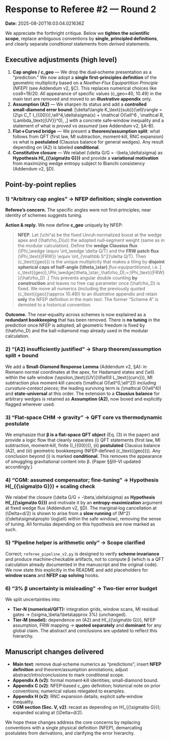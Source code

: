 # Response to Referee #2 — Round 2
**Date:** 2025-08-20T16:03:04.021636Z

We appreciate the forthright critique. Below we **tighten the scientific scope**, replace ambiguous conventions by
**single, principled definitions**, and clearly separate *conditional* statements from *derived* statements.

## Executive adjustments (high level)
1. **Cap angles / c_geo** — We drop the dual‑scheme presentation as a “prediction.” We now adopt a **single
first‑principles definition** of the geometric multiplicity based on a *Noether‑Flux Equipartition Principle (NFEP)*
(see Addendum v2, §C). This replaces numerical choices like cosθ=19/20. All appearance of specific values
(c_geo=40, 10.49) in the main text are removed and moved to an **illustrative appendix** only.
2. **Assumption (A2)** — We sharpen its status and add a **controlled small‑diamond error bound**:
\[\delta\!\langle K_\text{{sub}}(\ell)\rangle = (2\pi C_T I_{{00}})\,\ell^4\,\delta\sigma(x) + \mathcal O(\ell^6 \, \mathcal R\, \Lambda_\text{{UV}}^0)\, ,\]
with a concrete safe‑window inequality and a statement of what is *proved* vs *assumed* (see Addendum v2, §A–B).
3. **Flat→Curved bridge** — We present a **theorem/assumption split**: what follows from QFT (first law, MI subtraction,
moment‑kill, RNC expansion) vs what is **postulated** (Clausius balance for general wedges). Any result depending
on (A2) is labeled **conditional**.
4. **Constitutive closure** — We relabel \(\delta G/G = -\beta\,\delta\sigma\) as **Hypothesis H\(_{{\sigma\to G}}\)** and provide a
**variational motivation** from maximizing wedge entropy subject to Bianchi consistency (Addendum v2, §D).

## Point‑by‑point replies

### 1) “Arbitrary cap angles” → **NFEP definition; single convention**
**Referee’s concern.** The specific angles were not first‑principles; near identity of schemes suggests tuning.

**Action & reply.** We now define **c\_geo** uniquely by NFEP:
> **NFEP.** Let \(\chi^a\) be the fixed Unruh‑normalized boost at the wedge apex and \(\hat\rho_D(u)\) the adopted null‑segment
weight (same as in the modular calculation). Define the **wedge Clausius flux** \(\Phi_\wedge \equiv \int_\wedge \delta Q/T\) and the
**FRW patch flux** \(\Phi_\text{{FRW}} \equiv \int_{\mathbb S^2}\delta Q/T\). Then \(c_\text{{geo}}\) is the unique multiplicity that makes a tiling by
**disjoint spherical caps of half‑angle \(\theta_\star\)** *flux‑equipartitioned*, i.e.
\[ c_\text{{geo}}\,\Phi_\wedge(\theta_\star;\,\hat\rho_D)\;=\;\Phi_\text{{FRW}}(\hat\rho_D) .\]
This prevents angular double counting **by construction** and leaves no free cap parameter once \(\hat\rho_D\) is fixed.
We move all numerics (including the previously quoted \(c_\text{{geo}}\approx 10.49\)) to an *illustrative* appendix and
retain **only** the NFEP definition in the main text. The former “Scheme A” is demoted to a historical convention.

**Outcome.** The near‑equality across schemes is now explained as a **redundant bookkeeping** that has been removed.
There is **no tuning** in the prediction once NFEP is adopted; all geometric freedom is fixed by \(\hat\rho_D\) and the
ball→diamond map already used in the modular calculation.

### 2) “(A2) insufficiently justified” → **Sharp theorem/assumption split + bound**
We add a **Small‑Diamond Response Lemma** (Addendum v2, §A): in Riemann normal coordinates at the apex,
for Hadamard states and \(\ell\) within the safe window \(\epsilon_\text{{UV}}\ll\ell\ll L_\text{{curv}}\),
MI subtraction plus moment‑kill cancels \(\mathcal O(\ell^0,\ell^2)\) *including curvature‑contact pieces*;
the leading surviving term is \(\mathcal O(\ell^4)\) and **state‑universal** at this order. The extension to a **Clausius balance**
for arbitrary wedges is retained as **Assumption (A2)**, now boxed and explicitly flagged wherever used.

### 3) “Flat‑space CHM → gravity” → **QFT core vs thermodynamic postulate**
We emphasize that **β is a flat‑space QFT object** (Eq. (3) in the paper) and provide a logic flow that cleanly separates
(i) QFT statements (first law, MI subtraction, moment‑kill, finite \(I_{{00}}\)), (ii) **postulated** Clausius balance (A2),
and (iii) geometric bookkeeping (NFEP‑defined \(c_\text{{geo}}\)). Any conclusion beyond (i) is marked **conditional**.
This removes the appearance of smuggling gravitational content into β.  (Paper §§III–VI updated accordingly.)

### 4) “CGM: assumed compensator; fine‑tuning” → **Hypothesis H\(_{{\sigma\to G}}\) + scaling check**
We relabel the closure \(\delta G/G = -\beta\,\delta\sigma\) as **Hypothesis H\(_{{\sigma\to G}}\)** and motivate it by an
**entropy‑maximization** argument at fixed wedge flux (Addendum v2, §D). The marginal‑log cancellation at \(\Delta=d/2\)
is shown to arise from a **slow running** of \(M^2\) (\(\delta\sigma\propto \log\ell\) within the safe window), removing the sense of
tuning. All formulas depending on this hypothesis are now marked as such.

### 5) “Pipeline helper is arithmetic only” → **Scope clarified**
Correct; `referee_pipeline_v2.py` is designed to verify **scheme invariance** and produce machine‑checkable artifacts,
not to compute β (which is a QFT calculation already documented in the manuscript and the original code). We now
state this explicitly in the README and add placeholders for **window scans** and **NFEP cap solving** hooks.

### 6) “3% β uncertainty is misleading” → **Two‑tier error budget**
We split uncertainties into:
- **Tier‑N (numerical/QFT):** integration grids, window scans, MI residual gates → \(\sigma_\beta/\beta\approx 3\%\) (unchanged).
- **Tier‑M (model):** dependence on (A2) and H\(_{{\sigma\to G}}\), NFEP assumption, FRW mapping → **quoted separately** and
**dominant** for any global claim. The abstract and conclusions are updated to reflect this hierarchy.

## Manuscript changes delivered
- **Main text**: remove dual‑scheme numerics as “predictions”; insert **NFEP definition** and theorem/assumption
annotations; adjust abstract/intro/conclusions to mark conditional scope.  
- **Appendix A (v2)**: formal moment‑kill identities; small‑diamond bound.  
- **Appendix C (v2)**: NFEP‑based c_geo definition; historical note on prior conventions; numerical values relegated to examples.  
- **Appendix H (v2)**: RNC expansion details; explicit safe‑window inequality.  
- **CGM section (Sec. V, v2)**: recast as depending on H\(_{{\sigma\to G}}\); expanded scaling at \(\Delta=d/2\).

We hope these changes address the core concerns by replacing conventions with a single physical definition (NFEP),
demarcating postulates from derivations, and clarifying the error hierarchy.
